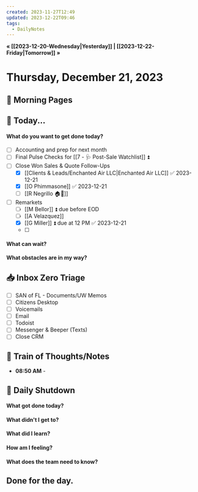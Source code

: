 ```yaml
---
created: 2023-11-27T12:49
updated: 2023-12-22T09:46
tags:
  - DailyNotes
---
```

**« [[2023-12-20-Wednesday|Yesterday]] | [[2023-12-22-Friday|Tomorrow]] »**
# Thursday, December 21, 2023

## 🌅 Morning Pages

## 📅 Today...
#### What do you want to get done today? 
- [ ] Accounting and prep for next month
- [ ] Final Pulse Checks for [[7 - 🩺 Post-Sale Watchlist]] ⏫ 
- [ ] Close Won Sales & Quote Follow-Ups
	- [x] [[Clients & Leads/Enchanted Air LLC|Enchanted Air LLC]] ✅ 2023-12-21
	- [x] [[O Phimmasone]] ✅ 2023-12-21
	- [ ] [[R Negrillo 🏠🚗]]
- [ ] Remarkets
	- [ ] [[M Bellor]] ⏫ due before EOD
	- [ ] [[A Velazquez]]
	- [x] [[G Miller]] ⏫ due at 12 PM ✅ 2023-12-21
	- [ ] 
#### What can wait? 

#### What obstacles are in my way?


## 📥 Inbox Zero Triage
- [ ] SAN of FL - Documents/UW Memos
- [ ] Citizens Desktop
- [ ] Voicemails
- [ ] Email
- [ ] Todoist
- [ ] Messenger & Beeper (Texts)
- [ ] Close CRM

## 💭 Train of Thoughts/Notes
- **08:50 AM** - 

## 🌙 Daily Shutdown
#### What got done today?

#### What didn't I get to?

#### What did I learn?

#### How am I feeling?

#### What does the team need to know?


## Done for the day.
